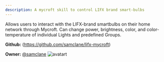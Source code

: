 ```yaml
---
description: A mycroft skill to control LIFX brand smart-bulbs
---
```

Allows users to interact with the LIFX-brand smartbulbs on their home network through Mycroft. Can change power, brightness, color, and color-temperature of individual Lights and predefined Groups.

**Github:** (https://github.com/samclane/lifx-mycroft)

**Owner:** [@samclane](https://github.com/samclane) ![avatart](https://avatars1.githubusercontent.com/u/5761099?v=4)

